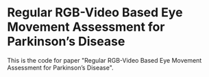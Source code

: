 # Regular RGB-Video Based Eye Movement Assessment for Parkinson’s Disease
This is the code for paper "Regular RGB-Video Based Eye Movement Assessment for Parkinson’s Disease". 

